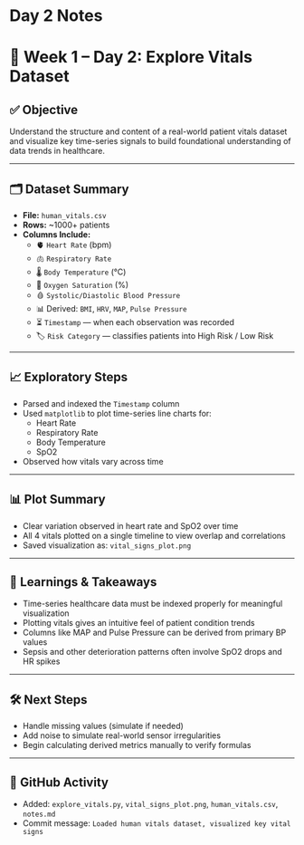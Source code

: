 # Day 2 Notes

# 📘 Week 1 – Day 2: Explore Vitals Dataset

## ✅ Objective
Understand the structure and content of a real-world patient vitals dataset and visualize key time-series signals to build foundational understanding of data trends in healthcare.

---

## 🗂️ Dataset Summary

- **File:** `human_vitals.csv`
- **Rows:** ~1000+ patients
- **Columns Include:**
  - 🫀 `Heart Rate` (bpm)
  - 🫁 `Respiratory Rate`
  - 🌡️ `Body Temperature` (°C)
  - 🧪 `Oxygen Saturation` (%)
  - 🩸 `Systolic/Diastolic Blood Pressure`
  - 📊 Derived: `BMI`, `HRV`, `MAP`, `Pulse Pressure`
  - ⏳ `Timestamp` — when each observation was recorded
  - 🏷️ `Risk Category` — classifies patients into High Risk / Low Risk

---

## 📈 Exploratory Steps

- Parsed and indexed the `Timestamp` column
- Used `matplotlib` to plot time-series line charts for:
  - Heart Rate
  - Respiratory Rate
  - Body Temperature
  - SpO2
- Observed how vitals vary across time

---

## 📊 Plot Summary

- Clear variation observed in heart rate and SpO2 over time
- All 4 vitals plotted on a single timeline to view overlap and correlations
- Saved visualization as: `vital_signs_plot.png`

---

## 🧠 Learnings & Takeaways

- Time-series healthcare data must be indexed properly for meaningful visualization
- Plotting vitals gives an intuitive feel of patient condition trends
- Columns like MAP and Pulse Pressure can be derived from primary BP values
- Sepsis and other deterioration patterns often involve SpO2 drops and HR spikes

---

## 🛠️ Next Steps

- Handle missing values (simulate if needed)
- Add noise to simulate real-world sensor irregularities
- Begin calculating derived metrics manually to verify formulas

---

## 📅 GitHub Activity

- Added: `explore_vitals.py`, `vital_signs_plot.png`, `human_vitals.csv`, `notes.md`
- Commit message: `Loaded human vitals dataset, visualized key vital signs`
